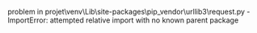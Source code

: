 problem in projet\venv\Lib\site-packages\pip\_vendor\urllib3\request.py - ImportError: attempted relative import with no known parent package
